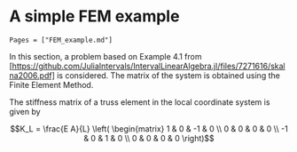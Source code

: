 # A simple FEM example

```@contents
Pages = ["FEM_example.md"]
```

In this section, a problem based on Example 4.1 from [https://github.com/JuliaIntervals/IntervalLinearAlgebra.jl/files/7271616/skalna2006.pdf] is considered. The matrix of the system is obtained using the Finite Element Method.

The stiffness matrix of a truss element in the local coordinate system is given by
```math
K_L = \frac{E A}{L}
\left(
  \begin{matrix}
  1 & 0 & -1 & 0 \\
  0 & 0 &  0 & 0 \\
 -1 & 0 &  1 & 0 \\
  0 & 0 &  0 & 0
\right)
```
